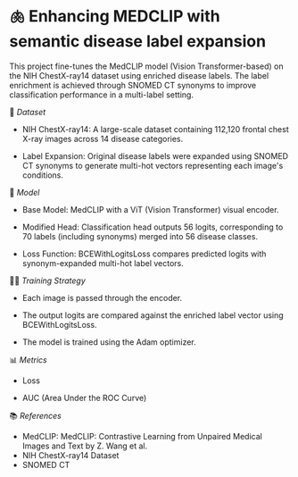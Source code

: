# 🫁 Enhancing MEDCLIP with semantic disease label expansion 

This project fine-tunes the MedCLIP model (Vision Transformer-based) on the NIH ChestX-ray14 dataset using enriched disease labels. The label enrichment is achieved through SNOMED CT synonyms to improve  classification performance in a multi-label setting.

📁 *Dataset*
- NIH ChestX-ray14: A large-scale dataset containing 112,120 frontal chest X-ray images across 14 disease categories.

- Label Expansion: Original disease labels were expanded using SNOMED CT synonyms to generate multi-hot vectors representing each image's conditions.

🧠 *Model*
- Base Model: MedCLIP with a ViT (Vision Transformer) visual encoder.

- Modified Head: Classification head outputs 56 logits, corresponding to 70 labels (including synonyms) merged into 56 disease classes.

- Loss Function: BCEWithLogitsLoss compares predicted logits with synonym-expanded multi-hot label vectors.

🏋️‍♀️ *Training Strategy*

- Each image is passed through the encoder.

- The output logits are compared against the enriched label vector using BCEWithLogitsLoss.

- The model is trained using the Adam optimizer.

📊 *Metrics*

- Loss

- AUC (Area Under the ROC Curve)


📚 *References*

- MedCLIP: MedCLIP: Contrastive Learning from Unpaired Medical Images and Text by Z. Wang et al.
- NIH ChestX-ray14 Dataset
- SNOMED CT
